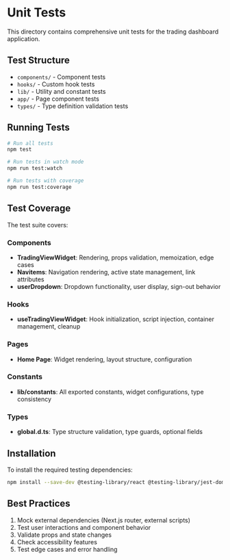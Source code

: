 # Unit Tests

This directory contains comprehensive unit tests for the trading dashboard application.

## Test Structure

- `components/` - Component tests
- `hooks/` - Custom hook tests
- `lib/` - Utility and constant tests
- `app/` - Page component tests
- `types/` - Type definition validation tests

## Running Tests

```bash
# Run all tests
npm test

# Run tests in watch mode
npm run test:watch

# Run tests with coverage
npm run test:coverage
```

## Test Coverage

The test suite covers:

### Components
- **TradingViewWidget**: Rendering, props validation, memoization, edge cases
- **Navitems**: Navigation rendering, active state management, link attributes
- **userDropdown**: Dropdown functionality, user display, sign-out behavior

### Hooks
- **useTradingViewWidget**: Hook initialization, script injection, container management, cleanup

### Pages
- **Home Page**: Widget rendering, layout structure, configuration

### Constants
- **lib/constants**: All exported constants, widget configurations, type consistency

### Types
- **global.d.ts**: Type structure validation, type guards, optional fields

## Installation

To install the required testing dependencies:

```bash
npm install --save-dev @testing-library/react @testing-library/jest-dom @testing-library/dom jest jest-environment-jsdom @types/jest
```

## Best Practices

1. Mock external dependencies (Next.js router, external scripts)
2. Test user interactions and component behavior
3. Validate props and state changes
4. Check accessibility features
5. Test edge cases and error handling